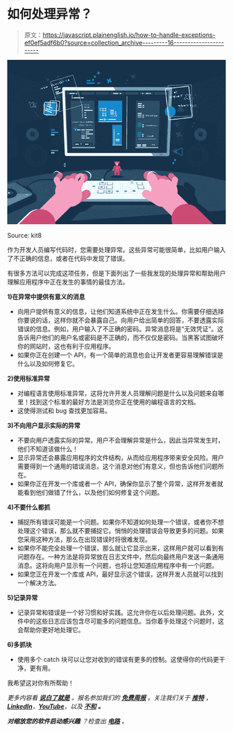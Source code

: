 # 如何处理异常？

> 原文：<https://javascript.plainenglish.io/how-to-handle-exceptions-ef0ef5adf6b0?source=collection_archive---------16----------------------->

![](img/282ede24b1625d841f1837ca32cfe3e8.png)

Source: kit8

作为开发人员编写代码时，您需要处理异常。这些异常可能很简单，比如用户输入了不正确的信息，或者在代码中发现了错误。

有很多方法可以完成这项任务，但是下面列出了一些我发现的处理异常和帮助用户理解应用程序中正在发生的事情的最佳方法。

**1)在异常中提供有意义的消息**

*   向用户提供有意义的信息，让他们知道系统中正在发生什么。你需要仔细选择你要说的话，这样你就不会暴露自己。向用户给出简单的回答，不要透露实际错误的信息。例如，用户输入了不正确的密码。异常消息将是“无效凭证”。这告诉用户他们的用户名或密码是不正确的，而不仅仅是密码。当黑客试图破坏你的网站时，这也有利于应用程序。
*   如果你正在创建一个 API，有一个简单的消息也会让开发者更容易理解错误是什么以及如何修复它。

**2)使用标准异常**

*   对编程语言使用标准异常，这将允许开发人员理解问题是什么以及问题来自哪里！找到这个标准的最好方法是浏览你正在使用的编程语言的文档。
*   这使得测试和 bug 查找更加容易。

**3)不向用户显示实际的异常**

*   不要向用户透露实际的异常。用户不会理解异常是什么，因此当异常发生时，他们不知道该做什么！
*   显示异常还会暴露应用程序的文件结构，从而给应用程序带来安全风险。用户需要得到一个通用的错误消息，这个消息对他们有意义，但也告诉他们问题所在。
*   如果你正在开发一个库或者一个 API，确保你显示了整个异常，这样开发者就能看到他们做错了什么，以及他们如何修复这个问题。

**4)不要什么都抓**

*   捕捉所有错误可能是一个问题。如果你不知道如何处理一个错误，或者你不想处理这个错误，那么就不要捕捉它。悄悄的处理错误会导致更多的问题。如果您采用这种方法，那么在出现错误时将很难发现。
*   如果你不能完全处理一个错误，那么就让它显示出来，这样用户就可以看到有问题存在。一种方法是将异常放在日志文件中，然后向最终用户发送一条通用消息。这将向用户显示有一个问题，也将让您知道应用程序中有一个问题。
*   如果您正在开发一个库或 API，最好显示这个错误，这样开发人员就可以找到一个解决方法。

**5)记录异常**

*   记录异常和错误是一个好习惯和好实践。这允许你在以后处理问题。此外，文件中的这些日志应该包含尽可能多的问题信息。当你着手处理这个问题时，这会帮助你更好地处理它。

**6)多抓块**

*   使用多个 catch 块可以让您对收到的错误有更多的控制。这使得你的代码更干净，更有用。

我希望这对你有所帮助！

*更多内容看* [***说白了就是***](https://plainenglish.io/) *。报名参加我们的* [***免费周报***](http://newsletter.plainenglish.io/) *。关注我们关于* [***推特***](https://twitter.com/inPlainEngHQ) ，[***LinkedIn***](https://www.linkedin.com/company/inplainenglish/)*，*[***YouTube***](https://www.youtube.com/channel/UCtipWUghju290NWcn8jhyAw)*，以及* [***不和***](https://discord.gg/GtDtUAvyhW) ***。***

***对缩放您的软件启动感兴趣*** *？检查出* [***电路***](https://circuit.ooo?utm=publication-post-cta) *。*